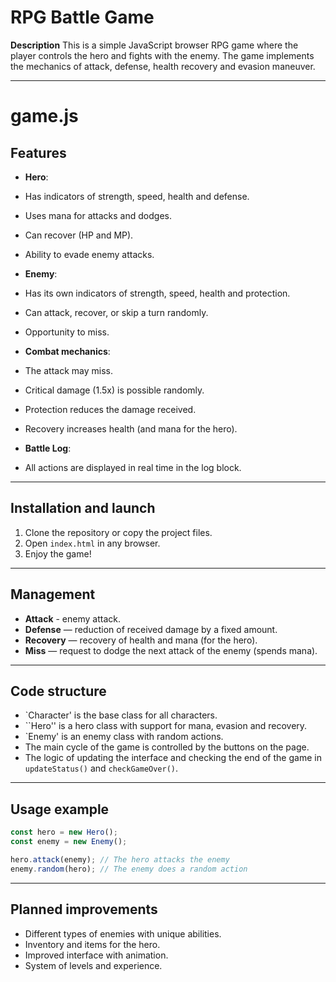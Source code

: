 # RPG Battle Game

**Description**
This is a simple JavaScript browser RPG game where the player controls the hero and fights with the enemy. The game implements the mechanics of attack, defense, health recovery and evasion maneuver.

---
# game.js

## Features

* **Hero**: 

* Has indicators of strength, speed, health and defense. 
* Uses mana for attacks and dodges. 
* Can recover (HP and MP). 
* Ability to evade enemy attacks.

* **Enemy**: 

* Has its own indicators of strength, speed, health and protection. 
* Can attack, recover, or skip a turn randomly. 
* Opportunity to miss.

* **Combat mechanics**: 

* The attack may miss. 
* Critical damage (1.5x) is possible randomly. 
* Protection reduces the damage received. 
* Recovery increases health (and mana for the hero).

* **Battle Log**: 

* All actions are displayed in real time in the log block.

---

## Installation and launch

1. Clone the repository or copy the project files.
2. Open `index.html` in any browser.
3. Enjoy the game!

---

## Management

* **Attack** - enemy attack.
* **Defense** — reduction of received damage by a fixed amount.
* **Recovery** — recovery of health and mana (for the hero).
* **Miss** — request to dodge the next attack of the enemy (spends mana).

---

## Code structure

* `Character' is the base class for all characters.
* ``Hero'' is a hero class with support for mana, evasion and recovery.
* `Enemy' is an enemy class with random actions.
* The main cycle of the game is controlled by the buttons on the page.
* The logic of updating the interface and checking the end of the game in `updateStatus()` and `checkGameOver()`.

---

## Usage example

```javascript
const hero = new Hero();
const enemy = new Enemy();

hero.attack(enemy); // The hero attacks the enemy
enemy.random(hero); // The enemy does a random action
```

---

## Planned improvements

* Different types of enemies with unique abilities.
* Inventory and items for the hero.
* Improved interface with animation.
* System of levels and experience.